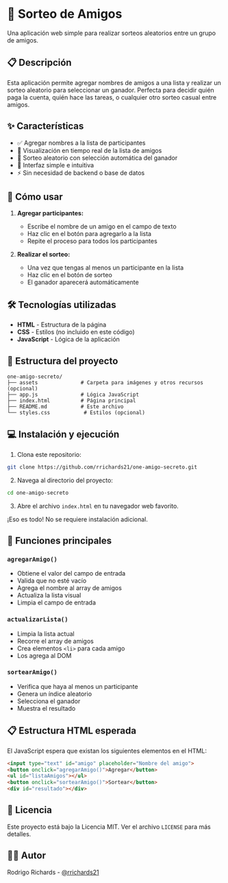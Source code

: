 # 🎲 Sorteo de Amigos

Una aplicación web simple para realizar sorteos aleatorios entre un grupo de amigos.

## 📋 Descripción

Esta aplicación permite agregar nombres de amigos a una lista y realizar un sorteo aleatorio para seleccionar un ganador. Perfecta para decidir quién paga la cuenta, quién hace las tareas, o cualquier otro sorteo casual entre amigos.

## ✨ Características

- ✅ Agregar nombres a la lista de participantes
- 📝 Visualización en tiempo real de la lista de amigos
- 🎯 Sorteo aleatorio con selección automática del ganador
- 🔄 Interfaz simple e intuitiva
- ⚡ Sin necesidad de backend o base de datos

## 🚀 Cómo usar

1. **Agregar participantes:**
   - Escribe el nombre de un amigo en el campo de texto
   - Haz clic en el botón para agregarlo a la lista
   - Repite el proceso para todos los participantes

2. **Realizar el sorteo:**
   - Una vez que tengas al menos un participante en la lista
   - Haz clic en el botón de sorteo
   - El ganador aparecerá automáticamente

## 🛠️ Tecnologías utilizadas

- **HTML** - Estructura de la página
- **CSS** - Estilos (no incluido en este código)
- **JavaScript** - Lógica de la aplicación

## 📁 Estructura del proyecto

```
one-amigo-secreto/
├── assets              # Carpeta para imágenes y otros recursos (opcional)
├── app.js              # Lógica JavaScript
├── index.html          # Página principal
├── README.md           # Este archivo
└── styles.css           # Estilos (opcional)
```

## 💻 Instalación y ejecución

1. Clona este repositorio:
```bash
git clone https://github.com/rrichards21/one-amigo-secreto.git
```

2. Navega al directorio del proyecto:
```bash
cd one-amigo-secreto
```

3. Abre el archivo `index.html` en tu navegador web favorito.

¡Eso es todo! No se requiere instalación adicional.

## 🔧 Funciones principales

### `agregarAmigo()`
- Obtiene el valor del campo de entrada
- Valida que no esté vacío
- Agrega el nombre al array de amigos
- Actualiza la lista visual
- Limpia el campo de entrada

### `actualizarLista()`
- Limpia la lista actual
- Recorre el array de amigos
- Crea elementos `<li>` para cada amigo
- Los agrega al DOM

### `sortearAmigo()`
- Verifica que haya al menos un participante
- Genera un índice aleatorio
- Selecciona el ganador
- Muestra el resultado

## 📋 Estructura HTML esperada

El JavaScript espera que existan los siguientes elementos en el HTML:

```html
<input type="text" id="amigo" placeholder="Nombre del amigo">
<button onclick="agregarAmigo()">Agregar</button>
<ul id="listaAmigos"></ul>
<button onclick="sortearAmigo()">Sortear</button>
<div id="resultado"></div>
```

## 📄 Licencia

Este proyecto está bajo la Licencia MIT. Ver el archivo `LICENSE` para más detalles.

## 👨‍💻 Autor

Rodrigo Richards - [@rrichards21](https://github.com/rrichards21)